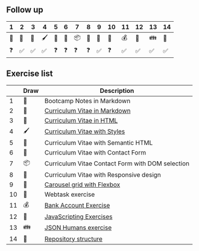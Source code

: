 ## Follow up

|1|2|3|4|5|6|7|8|9|10|11|12|13|14|
|---|---|---|---|---|---|---|---|---|---|---|---|---|---|
|📝|📕|📗|🖌|📘|📙|📦|🚀|🎠|💾|💰|💽|👪|🔧|
|❓|✅|✅|✅|❓|❓|❓|❓|✅|❓|✅|✅|✅|✅|


## Exercise list
|   |Draw|Description|
|---|---|---|
|1|📝|Bootcamp Notes in Markdown|
|2|📕|[Curriculum Vitae in Markdown](exercises/curriculumViate.md)|
|3|📗|[Curriculum Vitae in HTML](exercises/curriculumVitae.html)|
|4|🖌|[Curriculum Vitae with Styles](exercises/curriculumVitaeStyles.css)|
|5|📘|Curriculum Vitae with Semantic HTML|
|6|📙|Curriculum Vitae with Contact Form|
|7|📦|Curriculum Vitae Contact Form with DOM selection|
|8|🚀|Curriculum Vitae with Responsive design|
|9|🎠|[Carousel grid with Flexbox](exercises/carousell)|
|10|💾|Webtask exercise|
|11|💰|[Bank Account Exercise](exercises/bankAccount.js)|
|12|💽|[JavaScripting Exercises](exercises/javascripting)|
|13|👪|[JSON Humans exercise](exercises/jsonStructure.json)|
|14|🔧|[Repository structure](https://github.com/milkyway8/bootcamp-exercises)|